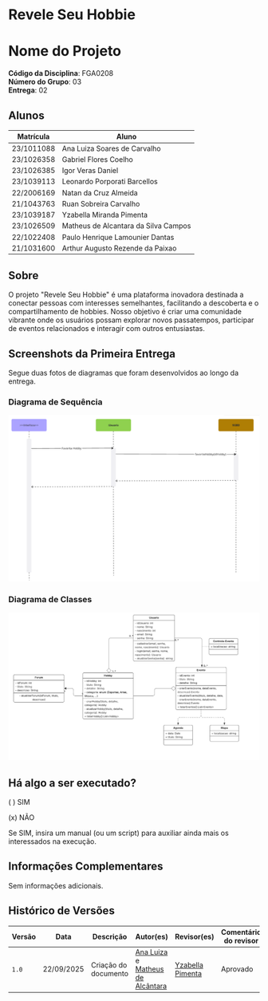 # Revele Seu Hobbie

# Nome do Projeto

**Código da Disciplina**: FGA0208<br>
**Número do Grupo**: 03<br>
**Entrega**: 02<br>

## Alunos
| Matrícula | Aluno |
| -- | -- |
| 23/1011088 | Ana Luiza Soares de Carvalho |
| 23/1026358 | Gabriel Flores Coelho |
| 23/1026385 | Igor Veras Daniel |
| 23/1039113 | Leonardo Porporati Barcellos |
| 22/2006169 | Natan da Cruz Almeida |
| 21/1043763 | Ruan Sobreira Carvalho |
| 23/1039187 | Yzabella Miranda Pimenta |
| 23/1026509 | Matheus de Alcantara da Silva Campos |
| 22/1022408 | Paulo Henrique Lamounier Dantas |
| 21/1031600 | Arthur Augusto Rezende da Paixao |

## Sobre 
O projeto "Revele Seu Hobbie" é uma plataforma inovadora destinada a conectar pessoas com interesses semelhantes, facilitando a descoberta e o compartilhamento de hobbies. Nosso objetivo é criar uma comunidade vibrante onde os usuários possam explorar novos passatempos, participar de eventos relacionados e interagir com outros entusiastas.

## Screenshots da Primeira Entrega

Segue duas fotos de diagramas que foram desenvolvidos ao longo da entrega.

### Diagrama de Sequência

![Diagrama de Sequência](./assets/Diagrama_Sequencia_Favoritar_Hobby.png)


### Diagrama de Classes

![Diagrama de Classes](./assets/diagarama-classes/diagarama-yza.png)

## Há algo a ser executado?

( ) SIM

(x) NÃO

Se SIM, insira um manual (ou um script) para auxiliar ainda mais os interessados na execução.

## Informações Complementares

Sem informações adicionais.

## Histórico de Versões

| Versão | Data       | Descrição                                        | Autor(es)           | Revisor(es)         | Comentário do revisor | Data da revisão |
|--------|------------|--------------------------------------------------|---------------------|---------------------|----------------------|-----------|
| `1.0` |  22/09/2025 | Criação do documento |  [Ana Luiza](https://github.com/Ana-Luiza-SC) e [Matheus de Alcântara](https://github.com/matheusdealcantara)  | [Yzabella Pimenta](https://github.com/redjsun) |  Aprovado | 22/09/2025 |